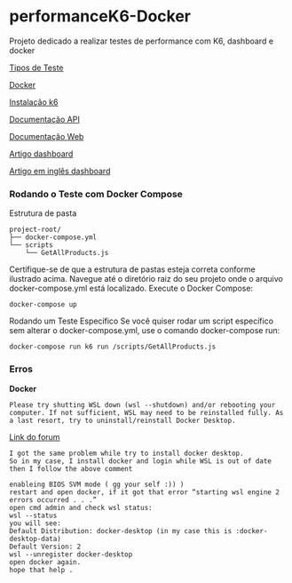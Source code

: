 # performanceK6-Docker
Projeto dedicado a realizar testes de performance com K6, dashboard e docker

[Tipos de Teste](https://grafana.com/docs/k6/latest/testing-guides/test-types/)

[Docker](https://docs.docker.com/guides/)

[Instalação k6](https://grafana.com/docs/k6/latest/set-up/install-k6/)

[Documentação API](https://fakestoreapi.com/docs)

[Documentação Web](https://grafana.com/docs/k6/latest/using-k6-browser/running-browser-tests/)

[Artigo dashboard](https://pedrohjmartins.medium.com/teste-de-carga-com-k6-integração-com-docker-compose-influxdb-grafana-b35d9dbf5d6e)

[Artigo em inglês dashboard](https://medium.com/swlh/beautiful-load-testing-with-k6-and-docker-compose-4454edb3a2e3)

### Rodando o Teste com Docker Compose

Estrutura de pasta 

```
project-root/
├── docker-compose.yml
└── scripts
    └── GetAllProducts.js
```
Certifique-se de que a estrutura de pastas esteja correta conforme ilustrado acima. Navegue até o diretório raiz do seu projeto onde o arquivo docker-compose.yml está localizado. Execute o Docker Compose:

```
docker-compose up
```

Rodando um Teste Específico
Se você quiser rodar um script específico sem alterar o docker-compose.yml, use o comando docker-compose run:


```
docker-compose run k6 run /scripts/GetAllProducts.js
```

### Erros 

**Docker**

```
Please try shutting WSL down (wsl --shutdown) and/or rebooting your computer. If not sufficient, WSL may need to be reinstalled fully. As a last resort, try to uninstall/reinstall Docker Desktop.
```

[Link do forum](https://forums.docker.com/t/an-unexpected-error-was-encountered-while-executing-a-wsl-command/137525/8)

```
I got the same problem while try to install docker desktop.
So in my case, I install docker and login while WSL is out of date then I follow the above comment

enableing BIOS SVM mode ( gg your self :)) )
restart and open docker, if it got that error “starting wsl engine 2 errors occurred . . .”
open cmd admin and check wsl status:
wsl --status
you will see:
Default Distribution: docker-desktop (in my case this is :docker-desktop-data)
Default Version: 2
wsl --unregister docker-desktop 
open docker again.
hope that help .
```